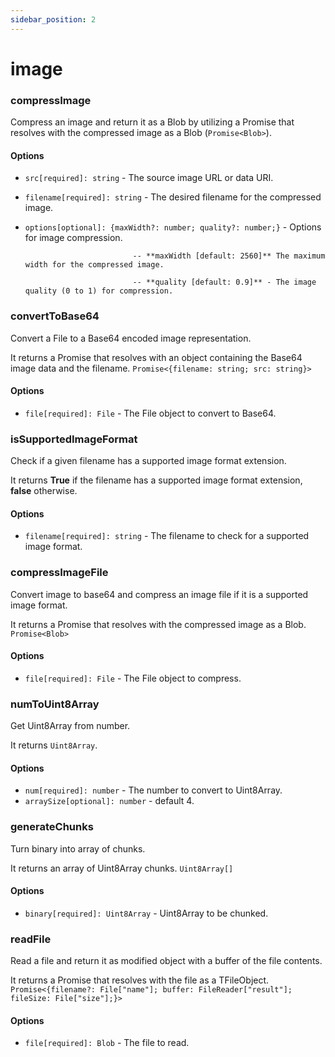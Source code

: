```yaml
---
sidebar_position: 2
---
```


# image

### compressImage

Compress an image and return it as a Blob by utilizing a Promise that resolves with the compressed image as a Blob (`Promise<Blob>`).

#### Options

- `src[required]: string` - The source image URL or data URI.
- `filename[required]: string` - The desired filename for the compressed image.
- `options[optional]: {maxWidth?: number; quality?: number;}` - Options for image compression.

                              -- **maxWidth [default: 2560]** The maximum width for the compressed image.

                              -- **quality [default: 0.9]** - The image quality (0 to 1) for compression.

### convertToBase64

Convert a File to a Base64 encoded image representation.

It returns a Promise that resolves with an object containing the Base64 image data and the filename. `Promise<{filename: string; src: string}>`

#### Options

- `file[required]: File` - The File object to convert to Base64.

### isSupportedImageFormat

Check if a given filename has a supported image format extension.

It returns **True** if the filename has a supported image format extension, **false** otherwise.

#### Options

- `filename[required]: string` - The filename to check for a supported image format.

### compressImageFile

Convert image to base64 and compress an image file if it is a supported image format.

It returns a Promise that resolves with the compressed image as a Blob. `Promise<Blob>`

#### Options

- `file[required]: File` - The File object to compress.

### numToUint8Array

Get Uint8Array from number.

It returns `Uint8Array`.

#### Options

- `num[required]: number` - The number to convert to Uint8Array.
- `arraySize[optional]: number` - default 4.

### generateChunks

Turn binary into array of chunks.

It returns an array of Uint8Array chunks. `Uint8Array[]`

#### Options

- `binary[required]: Uint8Array` - Uint8Array to be chunked.

### readFile

Read a file and return it as modified object with a buffer of the file contents.

It returns a Promise that resolves with the file as a TFileObject. `Promise<{filename?: File["name"]; buffer: FileReader["result"]; fileSize: File["size"];}>`

#### Options

- `file[required]: Blob` - The file to read.
